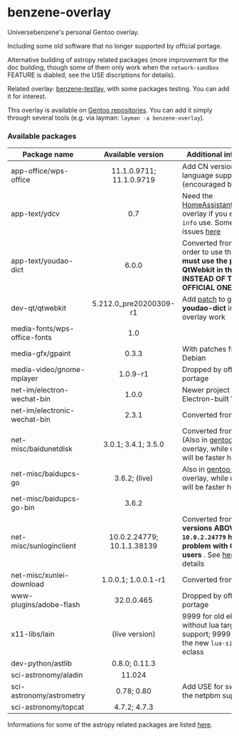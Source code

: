 # benzene-overlay
Universebenzene's personal Gentoo overlay.

Including some old software that no longer supported by official portage.

Alternative building of astropy related packages (more improvement for the doc building, though some of them only work when the `network-sandbox` FEATURE is diabled, see the USE discriptions for details).

Related overlay: [benzene-testlay](https://github.com/Universebenzene/benzene-testlay), with some packages testing. You can add it for interest.

This overlay is available on [Gentoo repositories](https://overlays.gentoo.org). You can add it simply through several tools (e.g. via layman: `layman -a benzene-overlay`).

### Available packages

Package name | Available version | Additional information
------------ | :---------------: | ----------------------
app-office/wps-office        | 11.1.0.9711; 11.1.0.9719   | Add CN version and more language support (encouraged by [AUR](https://aur.archlinux.org/packages/?O=0&SeB=nd&K=wps-office&outdated=&SB=n&SO=a&PP=50&do_Search=Go))
app-text/ydcv                | 0.7                        | Need the [HomeAssistantRepository](https://git.edevau.net/onkelbeh/HomeAssistantRepository) overlay if you enable `pkg-info` use. Some other issues [here](https://forums.gentoo.org/viewtopic-p-8352006.html)
app-text/youdao-dict         | 6.0.0                      | Converted from [AUR](https://aur.archlinux.org/packages/youdao-dict). In order to use this you **must use the patched QtWebkit in this overlay INSTEAD OF THE OFFICIAL ONE**
dev-qt/qtwebkit              | 5.212.0\_pre20200309-r1    | Add [patch](https://github.com/Universebenzene/benzene-overlay/blob/master/dev-qt/qtwebkit/files/qtwebkit-5.212.0_pre20200309-position.patch) to get **youdao-dict** in this overlay work
media-fonts/wps-office-fonts | 1.0                        |
media-gfx/gpaint             | 0.3.3                      | With patches from Debian
media-video/gnome-mplayer    | 1.0.9-r1                   | Dropped by official portage
net-im/electron-wechat-bin   | 1.0.0                      | Newer project of Electron-built WeChat
net-im/electronic-wechat-bin | 2.3.1                      | Converted from [AUR](https://aur.archlinux.org/packages/electronic-wechat-bin)
net-misc/baidunetdisk        | 3.0.1; 3.4.1; 3.5.0        | Converted from [AUR](https://aur.archlinux.org/packages/baidunetdisk-bin) (Also in [gentoo-zh](https://github.com/microcai/gentoo-zh) overlay, while upgrade will be faster here)
net-misc/baidupcs-go         | 3.6.2; (live)              | Also in [gentoo-zh](https://github.com/microcai/gentoo-zh) overlay, while upgrade will be faster here
net-misc/baidupcs-go-bin     | 3.6.2                      |
net-misc/sunloginclient      | 10.0.2.24779; 10.1.1.38139 | Converted from [AUR](https://aur.archlinux.org/packages/sunloginclient), but **versions ABOVE `10.0.2.24779` have some problem with OpenRC users** . See [here](https://github.com/Universebenzene/benzene-overlay/tree/master/net-misc/sunloginclient#note-for-sunloginclient) for details
net-misc/xunlei-download     | 1.0.0.1; 1.0.0.1-r1        | Converted from [AUR](https://aur.archlinux.org/packages/xunlei-bin/)
www-plugins/adobe-flash      | 32.0.0.465                 | Dropped by official portage
x11-libs/lain                | (live version)             | 9999 for old ebuild without lua targets support; 9999-r100 with the new `lua-single` eclass
dev-python/astlib            | 0.8.0; 0.11.3              |
sci-astronomy/aladin         | 11.024                     |
sci-astronomy/astrometry     | 0.78; 0.80                 | Add USE for switching the netpbm support
sci-astronomy/topcat         | 4.7.2; 4.7.3               |

Informations for some of the astropy related packages are listed [here](https://github.com/Universebenzene/benzene-overlay/tree/master/dev-python#informations-for-astropy-related-packages).
